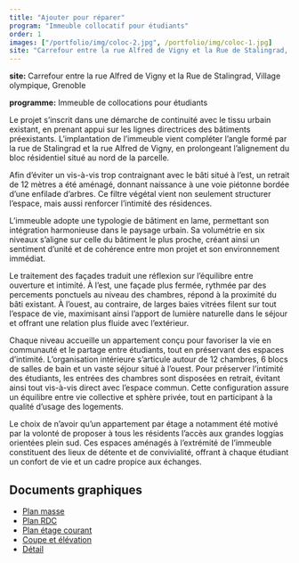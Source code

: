 ```yaml
---
title: "Ajouter pour réparer"
program: "Immeuble collocatif pour étudiants"
order: 1
images: ["/portfolio/img/coloc-2.jpg", /portfolio/img/coloc-1.jpg]
site: "Carrefour entre la rue Alfred de Vigny et la Rue de Stalingrad, Village olympique, Grenoble"
---
```


**site:** Carrefour entre la rue Alfred de Vigny et la Rue de Stalingrad, Village olympique, Grenoble

**programme:** Immeuble de collocations pour étudiants

Le projet s’inscrit dans une démarche de continuité avec le tissu urbain existant, en prenant appui sur les lignes directrices des bâtiments préexistants. L’implantation de l’immeuble vient compléter l’angle formé par la rue de Stalingrad et la rue Alfred de Vigny, en prolongeant l’alignement du bloc résidentiel situé au nord de la parcelle.

Afin d’éviter un vis-à-vis trop contraignant avec le bâti situé à l’est, un retrait de 12 mètres a été aménagé, donnant naissance à une voie piétonne bordée d’une enfilade d’arbres. Ce filtre végétal vient non seulement structurer l’espace, mais aussi renforcer l’intimité des résidences.

L’immeuble adopte une typologie de bâtiment en lame, permettant son intégration harmonieuse dans le paysage urbain. Sa volumétrie en six niveaux s’aligne sur celle du bâtiment le plus proche, créant ainsi un sentiment d’unité et de cohérence entre mon projet et son environnement immédiat. 

Le traitement des façades traduit une réflexion sur l’équilibre entre ouverture et intimité. À l’est, une façade plus fermée, rythmée par des percements ponctuels au niveau des chambres, répond à la proximité du bâti existant. À l’ouest, au contraire, de larges baies vitrées filent sur tout l’espace de vie, maximisant ainsi l’apport de lumière naturelle dans le séjour et offrant une relation plus fluide avec l’extérieur.

Chaque niveau accueille un appartement conçu pour favoriser la vie en communauté et le partage entre étudiants, tout en préservant des espaces d’intimité. L’organisation intérieure s’articule autour de 12 chambres, 6 blocs de salles de bain et un vaste séjour situé à l’ouest. Pour préserver l’intimité des étudiants, les entrées des chambres sont disposées en retrait, évitant ainsi tout vis-à-vis direct avec l’espace commun. Cette configuration assure un équilibre entre vie collective et sphère privée, tout en participant à la qualité d’usage des logements.

Le choix de n’avoir qu’un appartement par étage a notamment été motivé par la volonté de proposer à tous les résidents l’accès aux grandes loggias orientées plein sud. Ces espaces aménagés à l’extrémité de l’immeuble constituent des lieux de détente et de convivialité, offrant à chaque étudiant un confort de vie et un cadre propice aux échanges. 

## Documents graphiques
- [Plan masse](/portfolio/pdf/VIAUD_Alice_plan_masse.pdf)
- [Plan RDC](/portfolio/pdf/VIAUD_Alice_plan_rdc.pdf)
- [Plan étage courant](/portfolio/pdf/VIAUD_Alice_étage_courant.pdf)
- [Coupe et élévation](/portfolio/pdf/VIAUD_Alice_façade_coupe.pdf)
- [Détail](/portfolio/pdf/VIAUD_Alice_planche_détail.pdf)
